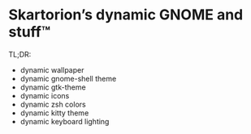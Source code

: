 # Skartorion’s dynamic GNOME and stuff™

TL;DR:
- dynamic wallpaper
- dynamic gnome-shell theme
- dynamic gtk-theme
- dynamic icons
- dynamic zsh colors
- dynamic kitty theme
- dynamic keyboard lighting
